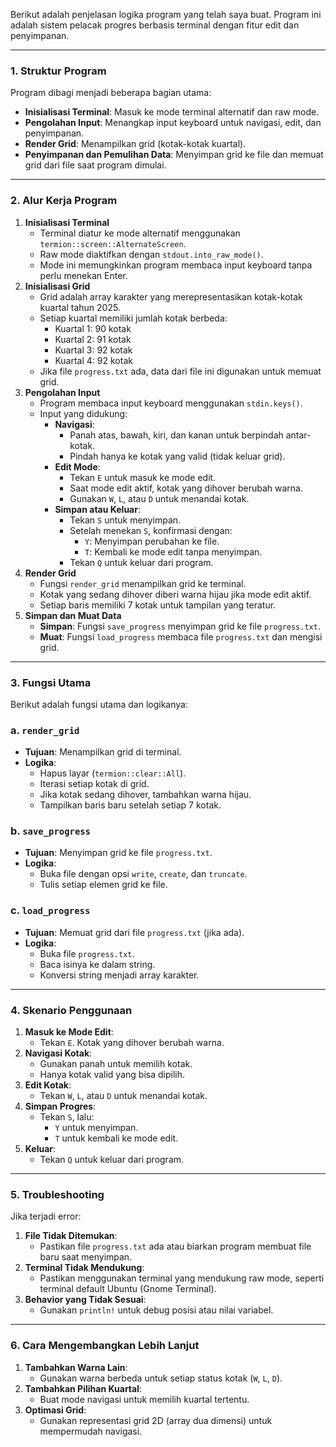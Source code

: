 Berikut adalah penjelasan logika program yang telah saya buat. Program ini adalah sistem pelacak progres berbasis terminal dengan fitur edit dan penyimpanan.

---

### **1. Struktur Program**

Program dibagi menjadi beberapa bagian utama:

- **Inisialisasi Terminal**: Masuk ke mode terminal alternatif dan raw mode.
- **Pengolahan Input**: Menangkap input keyboard untuk navigasi, edit, dan penyimpanan.
- **Render Grid**: Menampilkan grid (kotak-kotak kuartal).
- **Penyimpanan dan Pemulihan Data**: Menyimpan grid ke file dan memuat grid dari file saat program dimulai.

---

### **2. Alur Kerja Program**

1. **Inisialisasi Terminal**
    - Terminal diatur ke mode alternatif menggunakan `termion::screen::AlternateScreen`.
    - Raw mode diaktifkan dengan `stdout.into_raw_mode()`.
    - Mode ini memungkinkan program membaca input keyboard tanpa perlu menekan Enter.
2. **Inisialisasi Grid**
    - Grid adalah array karakter yang merepresentasikan kotak-kotak kuartal tahun 2025.
    - Setiap kuartal memiliki jumlah kotak berbeda:
        - Kuartal 1: 90 kotak
        - Kuartal 2: 91 kotak
        - Kuartal 3: 92 kotak
        - Kuartal 4: 92 kotak
    - Jika file `progress.txt` ada, data dari file ini digunakan untuk memuat grid.
3. **Pengolahan Input**
    - Program membaca input keyboard menggunakan `stdin.keys()`.
    - Input yang didukung:
        - **Navigasi**:
            - Panah atas, bawah, kiri, dan kanan untuk berpindah antar-kotak.
            - Pindah hanya ke kotak yang valid (tidak keluar grid).
        - **Edit Mode**:
            - Tekan `E` untuk masuk ke mode edit.
            - Saat mode edit aktif, kotak yang dihover berubah warna.
            - Gunakan `W`, `L`, atau `D` untuk menandai kotak.
        - **Simpan atau Keluar**:
            - Tekan `S` untuk menyimpan.
            - Setelah menekan `S`, konfirmasi dengan:
                - `Y`: Menyimpan perubahan ke file.
                - `T`: Kembali ke mode edit tanpa menyimpan.
            - Tekan `Q` untuk keluar dari program.
4. **Render Grid**
    - Fungsi `render_grid` menampilkan grid ke terminal.
    - Kotak yang sedang dihover diberi warna hijau jika mode edit aktif.
    - Setiap baris memiliki 7 kotak untuk tampilan yang teratur.
5. **Simpan dan Muat Data**
    - **Simpan**: Fungsi `save_progress` menyimpan grid ke file `progress.txt`.
    - **Muat**: Fungsi `load_progress` membaca file `progress.txt` dan mengisi grid.

---

### **3. Fungsi Utama**

Berikut adalah fungsi utama dan logikanya:

### **a. `render_grid`**

- **Tujuan**: Menampilkan grid di terminal.
- **Logika**:
    - Hapus layar (`termion::clear::All`).
    - Iterasi setiap kotak di grid.
    - Jika kotak sedang dihover, tambahkan warna hijau.
    - Tampilkan baris baru setelah setiap 7 kotak.

### **b. `save_progress`**

- **Tujuan**: Menyimpan grid ke file `progress.txt`.
- **Logika**:
    - Buka file dengan opsi `write`, `create`, dan `truncate`.
    - Tulis setiap elemen grid ke file.

### **c. `load_progress`**

- **Tujuan**: Memuat grid dari file `progress.txt` (jika ada).
- **Logika**:
    - Buka file `progress.txt`.
    - Baca isinya ke dalam string.
    - Konversi string menjadi array karakter.

---

### **4. Skenario Penggunaan**

1. **Masuk ke Mode Edit**:
    - Tekan `E`. Kotak yang dihover berubah warna.
2. **Navigasi Kotak**:
    - Gunakan panah untuk memilih kotak.
    - Hanya kotak valid yang bisa dipilih.
3. **Edit Kotak**:
    - Tekan `W`, `L`, atau `D` untuk menandai kotak.
4. **Simpan Progres**:
    - Tekan `S`, lalu:
        - `Y` untuk menyimpan.
        - `T` untuk kembali ke mode edit.
5. **Keluar**:
    - Tekan `Q` untuk keluar dari program.

---

### **5. Troubleshooting**

Jika terjadi error:

1. **File Tidak Ditemukan**:
    - Pastikan file `progress.txt` ada atau biarkan program membuat file baru saat menyimpan.
2. **Terminal Tidak Mendukung**:
    - Pastikan menggunakan terminal yang mendukung raw mode, seperti terminal default Ubuntu (Gnome Terminal).
3. **Behavior yang Tidak Sesuai**:
    - Gunakan `println!` untuk debug posisi atau nilai variabel.

---

### **6. Cara Mengembangkan Lebih Lanjut**

1. **Tambahkan Warna Lain**:
    - Gunakan warna berbeda untuk setiap status kotak (`W`, `L`, `D`).
2. **Tambahkan Pilihan Kuartal**:
    - Buat mode navigasi untuk memilih kuartal tertentu.
3. **Optimasi Grid**:
    - Gunakan representasi grid 2D (array dua dimensi) untuk mempermudah navigasi.

